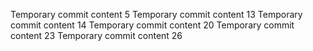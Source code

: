 Temporary commit content 5
Temporary commit content 13
Temporary commit content 14
Temporary commit content 20
Temporary commit content 23
Temporary commit content 26
